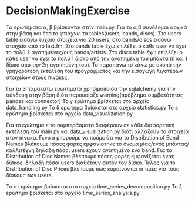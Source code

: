 # DecisionMakingExercise
Τα ερωτήματα α, β βρίσκονται στην main.py. Για το α,β συνδέομαι αρχικά στην βάση και έπειτα φτιάχνω τα tables(users, bands, discs). Στο users table εισάγω τυχαία στοιχεία για 20 users, στο bands/discs εισάγω
στοιχεία από το last.fm. Στο bands table έχω επιλέξει ο κάθε user να έχει το πολύ 2 αγαπημένες/ους bands/artists. Στο discs table έχω επιλέξει ο κάθε user να έχει το πολύ 1 δίσκο από την αγαπημένη του μπάντα
(ή και 1 δίσκο απο την 2η αγαπημένη του). Το παραπάνω το κάνω με σκοπό την γρηγορότερη εκτέλεση του προγράμματος και την εισαγωγή λιγότερων στοιχείων στους πίνακες.

Για τα 3 παρακάτω ερωτήματα χρησιμοποίσα την sqlalchemy για την σύνδεση στην βάση διότι παρουσίαζε warning(πρόβλημα συμβατότητας pandas και connector)
Το γ ερώτημα βρίσκεται στο αρχείο data_handling.py
Το δ ερώτημα βρίσκεται στο αρχείο statistics.py
Το ε ερώτημα βρίσκεται στο αρχείο data_visualization.py

Για το ερώτημα ε τα συμπεράσματα διαφέρουν σε κάθε διαφορετική εκτέλεση του main.py και data_visualization.py διότι αλλάζουν τα στοιχεία στον πίνακα. Γενικά μπορούμε να πούμε ότι για το Distribution 
of Band Names βλέπουμε πόσες φορές εμφανίστηκε το όνομα μίας/ενός μπάντας/καλλιτέχνη δηλαδή πόσοι users έχουν αγαπημένο ένα band. Για το Distribution of Disc Names βλέπουμε πόσες φορές εμφανίζεται ένας δίσκος,
δηλαδή πόσοι users διαθέτουν αυτόν τον δίσκο. Τέλος για το Distribution of Disc Prices βλέπουμε πως κυμαίνονται οι τιμές για τους δίσκους των users.

Το στ ερώτημα βρίσκεται στο αρχείο time_series_decomposition.py
Το ζ ερώτημα βρίσκεται στο αρχείο time_series_analysis.py
